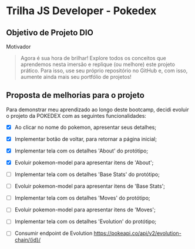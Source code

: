 # Trilha JS Developer - Pokedex


## Objetivo de Projeto DIO

Motivador
> Agora é sua hora de brilhar! Explore todos os conceitos que aprendemos nesta imersão e replique (ou melhore) este projeto prático. Para isso, use seu próprio repositório no GitHub e, com isso, aumente ainda mais seu portfólio de projetos!

## Proposta de melhorias para o projeto

Para demonstrar meu aprendizado ao longo deste bootcamp, decidi
evoluir o projeto da POKEDEX com as seguintes funcionalidades:
 
- [x] Ao clicar no nome do pokemon, apresentar seus detalhes;
- [x] Implementar botão de voltar, para retornar a página inicial;
- [x] Implementar tela com os detalhes 'About' do protótipo;
- [x] Evoluir pokemon-model para apresentar itens de 'About';
- [ ] Implementar tela com os detalhes 'Base Stats' do protótipo;
- [ ] Evoluir pokemon-model para apresentar itens de 'Base Stats';
- [ ] Implementar tela com os detalhes 'Moves' do protótipo;
- [ ] Evoluir pokemon-model para apresentar itens de 'Moves';
- [ ] Implementar tela com os detalhes 'Evolution' do protótipo;
- [ ] Consumir endpoint de Evolution https://pokeapi.co/api/v2/evolution-chain/{id}/

